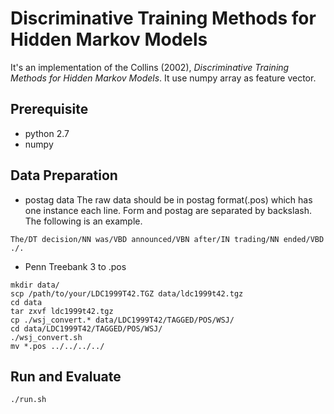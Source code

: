 Discriminative Training Methods for Hidden Markov Models
========================================================

It's an implementation of the Collins (2002), _Discriminative Training Methods for Hidden Markov Models_. It use numpy array as feature vector.

## Prerequisite
* python 2.7
* numpy

## Data Preparation

* postag data
The raw data should be in postag format(.pos) which has one instance each line. Form and postag are separated by backslash. The following is an example.

```
The/DT decision/NN was/VBD announced/VBN after/IN trading/NN ended/VBD ./.
```
* Penn Treebank 3 to .pos
```
mkdir data/
scp /path/to/your/LDC1999T42.TGZ data/ldc1999t42.tgz
cd data
tar zxvf ldc1999t42.tgz
cp ./wsj_convert.* data/LDC1999T42/TAGGED/POS/WSJ/
cd data/LDC1999T42/TAGGED/POS/WSJ/
./wsj_convert.sh
mv *.pos ../../../../
```

## Run and Evaluate

```
./run.sh
```
